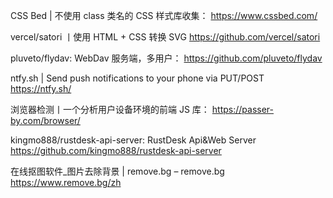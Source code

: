CSS Bed | 不使用 class 类名的 CSS 样式库收集：
https://www.cssbed.com/

vercel/satori 丨使用 HTML + CSS 转换 SVG
https://github.com/vercel/satori

pluveto/flydav: WebDav 服务端，多用户：
https://github.com/pluveto/flydav

ntfy.sh | Send push notifications to your phone via PUT/POST
https://ntfy.sh/

浏览器检测丨一个分析用户设备环境的前端 JS 库：
https://passer-by.com/browser/

kingmo888/rustdesk-api-server: RustDesk Api&Web Server
https://github.com/kingmo888/rustdesk-api-server

在线抠图软件_图片去除背景 | remove.bg – remove.bg
https://www.remove.bg/zh

